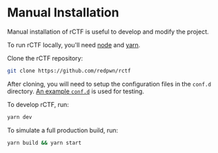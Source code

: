 # Manual Installation

Manual installation of rCTF is useful to develop and modify the project.

To run rCTF locally, you'll need [node](https://nodejs.org/) and [yarn](https://yarnpkg.com/).

Clone the rCTF repository:
```bash
git clone https://github.com/redpwn/rctf
```

After cloning, you will need to setup the configuration files in the `conf.d` directory. [An example `conf.d`](https://github.com/redpwn/rctf/blob/master/test/conf-test.yaml) is used for testing.

To develop rCTF, run:

```bash
yarn dev
```

To simulate a full production build, run:

```bash
yarn build && yarn start
``` 
